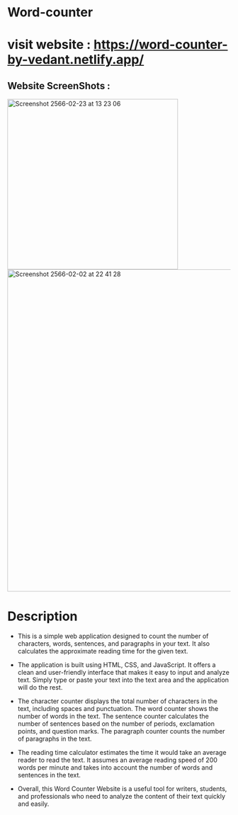 # Word-counter
# visit website : https://word-counter-by-vedant.netlify.app/
## Website ScreenShots :
<img height= "385" alt="Screenshot 2566-02-23 at 13 23 06" src="https://user-images.githubusercontent.com/106603826/220849895-e1a8aa94-b131-4d29-aa09-5260f27bddd4.png">  <img width="728" alt="Screenshot 2566-02-02 at 22 41 28" src="https://user-images.githubusercontent.com/106603826/216394529-c8df30a5-4d13-4bde-a52a-284b0774fae8.png">  


# Description

- This is a simple web application designed to count the number of characters, words, sentences, and paragraphs in your text. It also calculates the approximate reading time for the given text.

- The application is built using HTML, CSS, and JavaScript. It offers a clean and user-friendly interface that makes it easy to input and analyze text. Simply type or paste your text into the text area and the application will do the rest.

- The character counter displays the total number of characters in the text, including spaces and punctuation. The word counter shows the number of words in the text. The sentence counter calculates the number of sentences based on the number of periods, exclamation points, and question marks. The paragraph counter counts the number of paragraphs in the text.

- The reading time calculator estimates the time it would take an average reader to read the text. It assumes an average reading speed of 200 words per minute and takes into account the number of words and sentences in the text.

- Overall, this Word Counter Website is a useful tool for writers, students, and professionals who need to analyze the content of their text quickly and easily.
